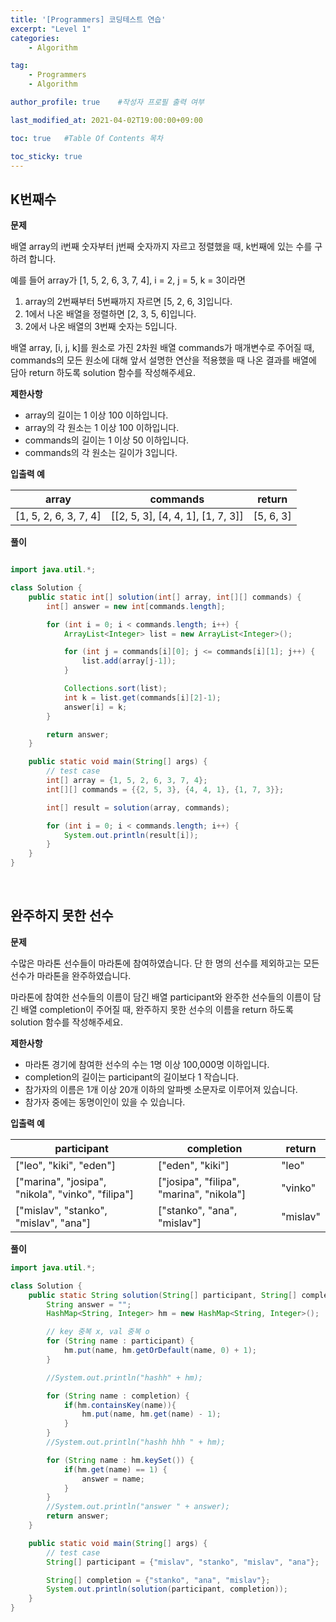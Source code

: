 ```yaml
---
title: '[Programmers] 코딩테스트 연습' 
excerpt: "Level 1"
categories:
    - Algorithm

tag:
    - Programmers
    - Algorithm

author_profile: true    #작성자 프로필 출력 여부

last_modified_at: 2021-04-02T19:00:00+09:00

toc: true   #Table Of Contents 목차 

toc_sticky: true
---
```


## K번째수

__문제__

배열 array의 i번째 숫자부터 j번째 숫자까지 자르고 정렬했을 때, k번째에 있는 수를 구하려 합니다.

예를 들어 array가 [1, 5, 2, 6, 3, 7, 4], i = 2, j = 5, k = 3이라면

1. array의 2번째부터 5번째까지 자르면 [5, 2, 6, 3]입니다.
2. 1에서 나온 배열을 정렬하면 [2, 3, 5, 6]입니다.
3. 2에서 나온 배열의 3번째 숫자는 5입니다.

배열 array, [i, j, k]를 원소로 가진 2차원 배열 commands가 매개변수로 주어질 때, commands의 모든 원소에 대해 앞서 설명한 연산을 적용했을 때 나온 결과를 배열에 담아 return 하도록 solution 함수를 작성해주세요.


__제한사항__

- array의 길이는 1 이상 100 이하입니다.
- array의 각 원소는 1 이상 100 이하입니다.
- commands의 길이는 1 이상 50 이하입니다.
- commands의 각 원소는 길이가 3입니다.


__입출력 예__

| array | commands | return |
|---|---|---|
| [1, 5, 2, 6, 3, 7, 4] | [[2, 5, 3], [4, 4, 1], [1, 7, 3]] | [5, 6, 3] |


__풀이__

```java

import java.util.*;

class Solution {
    public static int[] solution(int[] array, int[][] commands) {
        int[] answer = new int[commands.length];

        for (int i = 0; i < commands.length; i++) {
            ArrayList<Integer> list = new ArrayList<Integer>();

            for (int j = commands[i][0]; j <= commands[i][1]; j++) {
                list.add(array[j-1]);
            }

            Collections.sort(list);
            int k = list.get(commands[i][2]-1);
            answer[i] = k;
        }

        return answer;
    }

    public static void main(String[] args) { 
        // test case
        int[] array = {1, 5, 2, 6, 3, 7, 4};
        int[][] commands = {{2, 5, 3}, {4, 4, 1}, {1, 7, 3}}; 

        int[] result = solution(array, commands);

        for (int i = 0; i < commands.length; i++) {     
            System.out.println(result[i]); 
        }
    }
}
```
<br>

## 완주하지 못한 선수

__문제__

수많은 마라톤 선수들이 마라톤에 참여하였습니다. 단 한 명의 선수를 제외하고는 모든 선수가 마라톤을 완주하였습니다.

마라톤에 참여한 선수들의 이름이 담긴 배열 participant와 완주한 선수들의 이름이 담긴 배열 completion이 주어질 때, 완주하지 못한 선수의 이름을 return 하도록 solution 함수를 작성해주세요.


__제한사항__

- 마라톤 경기에 참여한 선수의 수는 1명 이상 100,000명 이하입니다.
- completion의 길이는 participant의 길이보다 1 작습니다.
- 참가자의 이름은 1개 이상 20개 이하의 알파벳 소문자로 이루어져 있습니다.
- 참가자 중에는 동명이인이 있을 수 있습니다.


__입출력 예__

| participant | completion | return |
|---|---|---|
| ["leo", "kiki", "eden"] | ["eden", "kiki"] | "leo" |
| ["marina", "josipa", "nikola", "vinko", "filipa"] | ["josipa", "filipa", "marina", "nikola"] | "vinko" |
| ["mislav", "stanko", "mislav", "ana"] | ["stanko", "ana", "mislav"] | "mislav" |

__풀이__

```java
import java.util.*;

class Solution {
    public static String solution(String[] participant, String[] completion) {
        String answer = "";
        HashMap<String, Integer> hm = new HashMap<String, Integer>();

        // key 중복 x, val 중복 o
        for (String name : participant) {
            hm.put(name, hm.getOrDefault(name, 0) + 1);
        }

        //System.out.println("hashh" + hm);

        for (String name : completion) {
            if(hm.containsKey(name)){
                hm.put(name, hm.get(name) - 1);
            }
        }
        //System.out.println("hashh hhh " + hm);

        for (String name : hm.keySet()) {
            if(hm.get(name) == 1) {
                answer = name;
            }
        }
        //System.out.println("answer " + answer);
        return answer;
    }

    public static void main(String[] args) { 
        // test case
        String[] participant = {"mislav", "stanko", "mislav", "ana"};

        String[] completion = {"stanko", "ana", "mislav"};
        System.out.println(solution(participant, completion)); 
    }
}
```
